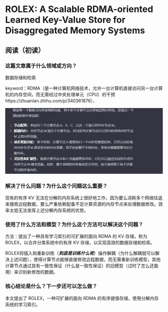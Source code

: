 # ROLEX: A Scalable RDMA-oriented Learned Key-Value Store for Disaggregated Memory Systems

## 阅读（初读）

### 这篇文章属于什么领域或方向？

数据存储和检索

keyword：RDMA（是一种计算机网络技术，允许一台计算机直接访问另一台计算机的内存空间，而无需经过中央处理单元（CPU）的干预https://zhuanlan.zhihu.com/p/340361876）、

![1706534977571](image/AScalableRDMA-orientedLearnedKey-ValueStoreforDisaggregatedMemorySystems/1706534977571.png)

### 解决了什么问题？为什么这个问题这么重要？

现有的有序 KV 无法在分解的内存系统上很好地工作，因为要么消耗多个网络往返来搜索远程数据，要么严重依赖配备不足计算资源的内存节点来处理数据修改。效率太低无法发挥上述分解内存系统的优势。

### 使用了什么方法和模型？为什么这个方法可以解决这个问题？

方法：提出了一种具有学习索引的可扩展的面向 RDMA 的 KV 存储，称为 ROLEX，以合并分类系统中的有序 KV 存储，以实现高效的数据存储和检索。

ROLEX将插入和重新训练（***到底是训练什么呢***）操作解耦（为什么解耦就可以解决上述问题），使得计算节点能够直接修改远程数据，而无需重新训练模型，其他计算节点通过具有一致性保证（什么是一致性保证）的旧模型（过时了怎么还能用）来识别新修改的数据。

### 核心结论是什么？下一步还可以怎么做？

本文提出了 ROLEX，一种可扩展的面向 RDMA 的有序键值存储，使用分解内存系统的学习索引。

